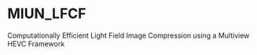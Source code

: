 # MIUN_LFCF
 Computationally Efficient Light Field Image Compression using a Multiview HEVC Framework

